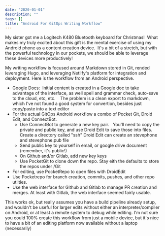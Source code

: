 ```yaml
---
date: "2020-01-01"
description: ""
tags: []
title: "Android For GitOps Writing Workflow"
---
```


My sister got me a Logitech K480 Bluetooth keyboard for Christmas!  What makes my truly excited about this gift is the mental exercise of using my Android phone as a content creation device.  It's a bit of a stretch, but with the powerful technology in our pockets, we should be able to leverage these devices more productively!

My writing workflow is focused around Markdown stored in Git, rended leveraging Hugo, and leveraging Netlify's platform for integration and deployment.  Here is the workflow from an Android perspective.

  * Google Docs:  Initial content is created in a Google doc to take advantage of the interface, as well spell and grammar check, auto-save to the cloud, etc, etc.    The problem is a clean export to markdown, which I've not found a good system for convertion, besides just copy/paste into a text editor
 * For the actual GitOps Android workflow a combo of Pocket Git, Droid Edit, and ConnectBot.
   * Use ConnectBot to generate a new key pair.   You'll need to copy the private and public key, and use Droid Edit to save those into files.   Create a directory called "ssh" Droid Edit can create an stevephone and stevephone.pub file
   * Send public key to yourself in email, or google drive document (remember, it's public!)
   * On Github and/or Gitlab, add new key keys
   * Use PocketGit to clone down the repo.  Stay eith the defaults to store the repos under /Git
 * For editing, use PocketRepo to open files with DroidEdit
 * Use Pocketrepo for branch creation, commits, pushes, and other repo utlities.
 * Use the web interface for Github and Gitlab to manage PR creation and merges.  At least with Gitlab, the web interface seemed fairly usable.

This works ok, but really assumes you have a build pipeline already setup,
and wouldn't be useful for larger edits without either an interpreter/compiler on Android, or at least a remote system to debug while editing.  I'm not sure you could 100% create this workflow from just a mobile device, but it's nice to have a bit of an editing platform now available without a laptop (necessarily)
